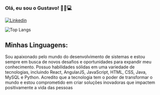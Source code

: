 ### Olá, eu sou o Gustavo! 👋🏻💻

[![Linkedin](https://img.shields.io/badge/LinkedIn-0077B5?style=for-the-badge&logo=linkedin&logoColor=white)](https://www.linkedin.com/in/cssgustavo/   )

![Top Langs](https://github-readme-stats.vercel.app/api/top-langs/?username=cssgustavo&hide_progress=true)

## Minhas Linguagens: 


Sou apaixonado pelo mundo do desenvolvimento de sistemas e estou sempre em
busca de novos desafios e oportunidades para expandir meu conhecimento. Possuo
habilidades sólidas em uma variedade de tecnologias, incluindo React, AngularJS,
JavaScript, HTML, CSS, Java, MySQL e Python. Acredito que a tecnologia tem o poder
de transformar o mundo e estou comprometido em criar soluções inovadoras que
impactem positivamente a vida das pessoas

